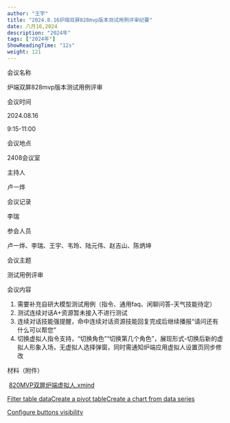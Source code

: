 ```yaml
---
author: "王宇"
title: "2024.8.16炉端双屏828mvp版本测试用例评审纪要"
date: 八月16,2024
description: "2024年"
tags: ["2024年"]
ShowReadingTime: "12s"
weight: 121
---
```

  

会议名称

炉端双屏828mvp版本测试用例评审

会议时间

2024.08.16

9:15-11:00

会议地点

2408会议室

主持人

卢一烨

会议记录

李瑞

参会人员

卢一烨、李瑞、王宇、韦玲、陆元伟、赵吉山、陈炳坤

会议主题

测试用例评审

会议内容

1.  需要补充自研大模型测试用例（指令、通用faq、闲聊问答-天气技能待定）
2.  测试连续对话A+资源暂未接入不进行测试
3.  连续对话技能强提醒，命中连续对话资源技能回复完成后继续播报“请问还有什么可以帮您”
4.  切换虚拟人指令支持，“切换角色”“切换第几个角色”，展现形式-切换后新的虚拟人形象入场，无虚拟人选择弹窗，同时需通知炉端应用虚拟人设置页同步修改

材料（附件）

 [820MVP双屏炉端虚拟人.xmind](/download/attachments/129198818/820MVP%E5%8F%8C%E5%B1%8F%E7%82%89%E7%AB%AF%E8%99%9A%E6%8B%9F%E4%BA%BA.xmind?version=1&modificationDate=1723770790680&api=v2)

[Filter table data](#)[Create a pivot table](#)[Create a chart from data series](#)

[Configure buttons visibility](/users/tfac-settings.action)